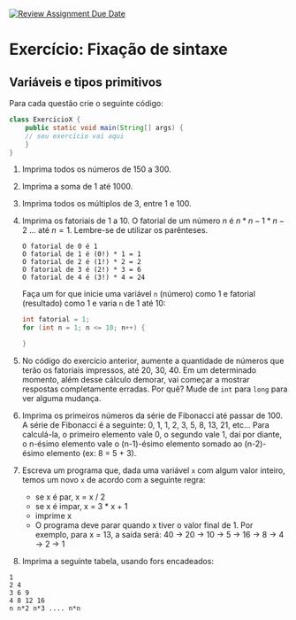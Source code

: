 [![Review Assignment Due Date](https://classroom.github.com/assets/deadline-readme-button-24ddc0f5d75046c5622901739e7c5dd533143b0c8e959d652212380cedb1ea36.svg)](https://classroom.github.com/a/Pr3eONr_)
# Exercício: Fixação de sintaxe 

## Variáveis e tipos primitivos

Para cada questão crie o seguinte código:

```java
class ExercicioX {
    public static void main(String[] args) {
    // seu exercício vai aqui
    }
}
```

1. Imprima todos os números de 150 a 300.
1. Imprima a soma de 1 até 1000.
1. Imprima todos os múltiplos de 3, entre 1 e 100.
1. Imprima os fatoriais de 1 a 10.
    O fatorial de um número $n$ é $n * n-1 * n-2$ ... até $n = 1$. Lembre-se de utilizar os parênteses.
    ```console    
    O fatorial de 0 é 1
    O fatorial de 1 é (0!) * 1 = 1
    O fatorial de 2 é (1!) * 2 = 2
    O fatorial de 3 é (2!) * 3 = 6
    O fatorial de 4 é (3!) * 4 = 24
    ```    
    Faça um for que inicie uma variável `n` (número) como 1 e fatorial (resultado) como 1 e varia `n` de 1 até 10:
    ```java
    int fatorial = 1;
    for (int n = 1; n <= 10; n++) {

    }
    ```
1. No código do exercício anterior, aumente a quantidade de números que terão os fatoriais impressos, até 20, 30, 40. Em um determinado momento, além desse cálculo demorar, vai começar a mostrar respostas completamente erradas. Por quê?
    Mude de `int` para `long` para ver alguma mudança.
1. Imprima os primeiros números da série de Fibonacci até passar de 100. A série de Fibonacci é a seguinte: 0, 1, 1, 2, 3, 5, 8, 13, 21, etc... Para calculá-la, o primeiro elemento vale 0, o segundo vale 1, daí por diante, o n-ésimo elemento vale o (n-1)-ésimo elemento somado ao (n-2)-ésimo elemento (ex: 8 = 5 + 3).
1. Escreva um programa que, dada uma variável `x` com algum valor inteiro, temos um novo `x` de acordo com a seguinte regra:
   - se x é par, x = x / 2
   - se x é impar, x = 3 * x + 1
   - imprime x
   - O programa deve parar quando x tiver o valor final de 1. Por exemplo, para x = 13, a saída será: 40 -> 20 -> 10 -> 5 -> 16 -> 8 -> 4 -> 2 -> 1

1. Imprima a seguinte tabela, usando fors encadeados:
```console
1
2 4
3 6 9
4 8 12 16
n n*2 n*3 .... n*n
```

